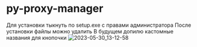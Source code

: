 # py-proxy-manager
Для установки тыкнуть по setup.exe с правами администратора
После установки файлы можно удалить
В будущем допилю кастомные названия для кнопочки
![2023-05-30_13-12-58](https://github.com/N0rmalUser/py-proxy-manager/assets/104172267/5d093536-bc1b-4ab6-9830-1b48209eae06)
